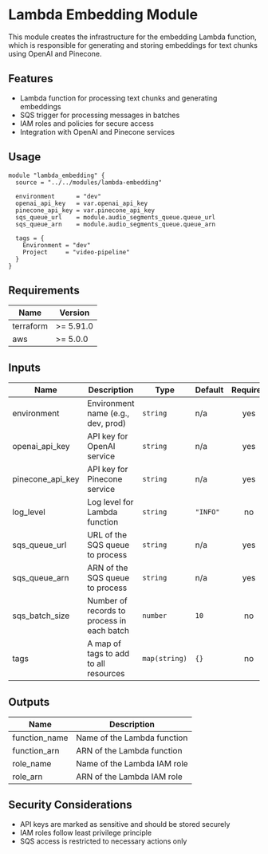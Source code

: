 # Lambda Embedding Module

This module creates the infrastructure for the embedding Lambda function, which is responsible for generating and storing embeddings for text chunks using OpenAI and Pinecone.

## Features

- Lambda function for processing text chunks and generating embeddings
- SQS trigger for processing messages in batches
- IAM roles and policies for secure access
- Integration with OpenAI and Pinecone services

## Usage

```hcl
module "lambda_embedding" {
  source = "../../modules/lambda-embedding"

  environment      = "dev"
  openai_api_key   = var.openai_api_key
  pinecone_api_key = var.pinecone_api_key
  sqs_queue_url    = module.audio_segments_queue.queue_url
  sqs_queue_arn    = module.audio_segments_queue.queue_arn
  
  tags = {
    Environment = "dev"
    Project     = "video-pipeline"
  }
}
```

## Requirements

| Name | Version |
|------|---------|
| terraform | >= 5.91.0 |
| aws | >= 5.0.0 |

## Inputs

| Name | Description | Type | Default | Required |
|------|-------------|------|---------|:--------:|
| environment | Environment name (e.g., dev, prod) | `string` | n/a | yes |
| openai_api_key | API key for OpenAI service | `string` | n/a | yes |
| pinecone_api_key | API key for Pinecone service | `string` | n/a | yes |
| log_level | Log level for Lambda function | `string` | `"INFO"` | no |
| sqs_queue_url | URL of the SQS queue to process | `string` | n/a | yes |
| sqs_queue_arn | ARN of the SQS queue to process | `string` | n/a | yes |
| sqs_batch_size | Number of records to process in each batch | `number` | `10` | no |
| tags | A map of tags to add to all resources | `map(string)` | `{}` | no |

## Outputs

| Name | Description |
|------|-------------|
| function_name | Name of the Lambda function |
| function_arn | ARN of the Lambda function |
| role_name | Name of the Lambda IAM role |
| role_arn | ARN of the Lambda IAM role |

## Security Considerations

- API keys are marked as sensitive and should be stored securely
- IAM roles follow least privilege principle
- SQS access is restricted to necessary actions only 